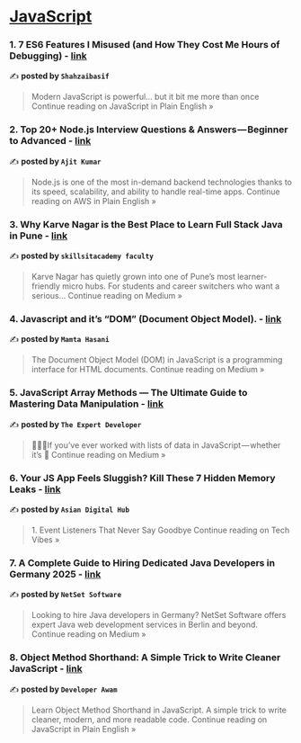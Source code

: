 
<h1><a href=https://medium.com/tag/javascript-development/recommended target="_blank" rel="noopener noreferrer">JavaScript</a></h1>
<h3>1. 7 ES6 Features I Misused (and How They Cost Me Hours of Debugging) - <a href="https://javascript.plainenglish.io/7-es6-features-i-misused-and-how-they-cost-me-hours-of-debugging-5267ed1f2717?source=rss------javascript_development-5" target="_blank" rel="noopener noreferrer">link</a></h3>

✍️ **posted by `Shahzaibasif`**

<blockquote>Modern JavaScript is powerful… but it bit me more than once
Continue reading on JavaScript in Plain English »</blockquote>

<h3>2.  Top 20+ Node.js Interview Questions & Answers — Beginner to Advanced - <a href="https://aws.plainenglish.io/top-20-node-js-interview-questions-answers-beginner-to-advanced-dc90cddc7621?source=rss------javascript_development-5" target="_blank" rel="noopener noreferrer">link</a></h3>

✍️ **posted by `Ajit Kumar`**

<blockquote>Node.js is one of the most in-demand backend technologies thanks to its speed, scalability, and ability to handle real-time apps.
Continue reading on AWS in Plain English »</blockquote>

<h3>3. Why Karve Nagar is the Best Place to Learn Full Stack Java in Pune - <a href="https://medium.com/@skillsitacademyfaculty/why-karve-nagar-is-the-best-place-to-learn-full-stack-java-in-pune-12d8c72cfed1?source=rss------javascript_development-5" target="_blank" rel="noopener noreferrer">link</a></h3>

✍️ **posted by `skillsitacademy faculty`**

<blockquote>Karve Nagar has quietly grown into one of Pune’s most learner-friendly micro hubs. For students and career switchers who want a serious…
Continue reading on Medium »</blockquote>

<h3>4. Javascript and it’s “DOM” (Document Object Model). - <a href="https://medium.com/@hasanimamta2007/javascript-and-its-dom-document-object-model-ae0c067d44e8?source=rss------javascript_development-5" target="_blank" rel="noopener noreferrer">link</a></h3>

✍️ **posted by `Mamta Hasani`**

<blockquote>The Document Object Model (DOM) in JavaScript is a programming interface for HTML documents.
Continue reading on Medium »</blockquote>

<h3>5.  JavaScript Array Methods — The Ultimate Guide to Mastering Data Manipulation - <a href="https://the-expert-developer.medium.com/javascript-array-methods-the-ultimate-guide-to-mastering-data-manipulation-fca1a440b64e?source=rss------javascript_development-5" target="_blank" rel="noopener noreferrer">link</a></h3>

✍️ **posted by `The Expert Developer`**

<blockquote>👨🏻‍💻If you’ve ever worked with lists of data in JavaScript — whether it’s 🔋
Continue reading on Medium »</blockquote>

<h3>6. Your JS App Feels Sluggish? Kill These 7 Hidden Memory Leaks - <a href="https://medium.com/tech-vibes/your-js-app-feels-sluggish-kill-these-7-hidden-memory-leaks-17cc4197f395?source=rss------javascript_development-5" target="_blank" rel="noopener noreferrer">link</a></h3>

✍️ **posted by `Asian Digital Hub`**

<blockquote>1. Event Listeners That Never Say Goodbye
Continue reading on Tech Vibes »</blockquote>

<h3>7. A Complete Guide to Hiring Dedicated Java Developers in Germany 2025 - <a href="https://medium.com/@netsetsoftware1/a-complete-guide-to-hiring-dedicated-java-developers-in-germany-2025-2797542a86c0?source=rss------javascript_development-5" target="_blank" rel="noopener noreferrer">link</a></h3>

✍️ **posted by `NetSet Software`**

<blockquote>Looking to hire Java developers in Germany? NetSet Software offers expert Java web development services in Berlin and beyond.
Continue reading on Medium »</blockquote>

<h3>8. Object Method Shorthand: A Simple Trick to Write Cleaner JavaScript - <a href="https://javascript.plainenglish.io/object-method-shorthand-a-simple-trick-to-write-cleaner-javascript-c61e9cdd5420?source=rss------javascript_development-5" target="_blank" rel="noopener noreferrer">link</a></h3>

✍️ **posted by `Developer Awam`**

<blockquote>Learn Object Method Shorthand in JavaScript. A simple trick to write cleaner, modern, and more readable code.
Continue reading on JavaScript in Plain English »</blockquote>


